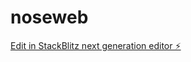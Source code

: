 # noseweb

[Edit in StackBlitz next generation editor ⚡️](https://stackblitz.com/~/github.com/ryudumbass/noseweb)